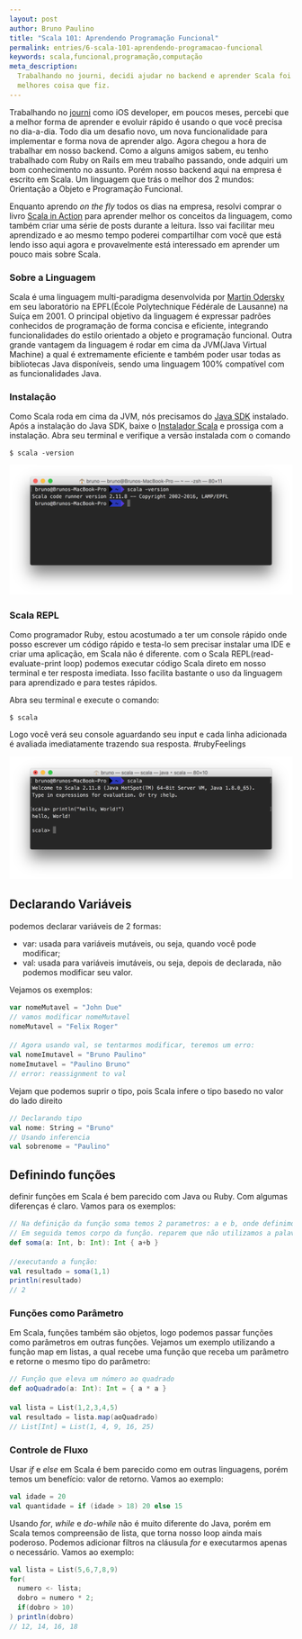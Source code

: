 ```yaml
---
layout: post
author: Bruno Paulino
title: "Scala 101: Aprendendo Programação Funcional"
permalink: entries/6-scala-101-aprendendo-programacao-funcional
keywords: scala,funcional,programação,computação
meta_description:
  Trabalhando no journi, decidi ajudar no backend e aprender Scala foi uma das
  melhores coisa que fiz.
---
```


Trabalhando no [journi](https://www.journiapp.com/) como iOS developer, em
poucos meses, percebi que a melhor forma de aprender e evoluir rápido é usando o
que você precisa no dia-a-dia. Todo dia um desafio novo, um nova funcionalidade
para implementar e forma nova de aprender algo. Agora chegou a hora de trabalhar
em nosso backend. Como a alguns amigos sabem, eu tenho trabalhado com Ruby on
Rails em meu trabalho passando, onde adquiri um bom conhecimento no assunto.
Porém nosso backend aqui na empresa é escrito em Scala. Um linguagem que trás o
melhor dos 2 mundos: Orientação a Objeto e Programação Funcional.

Enquanto aprendo _on the fly_ todos os dias na empresa, resolvi comprar o livro
[Scala in Action](https://www.amazon.com/Scala-Action-Covers-2-10/dp/1935182757)
para aprender melhor os conceitos da linguagem, como também criar uma série de
posts durante a leitura. Isso vai facilitar meu aprendizado e ao mesmo tempo
poderei compartilhar com você que está lendo isso aqui agora e provavelmente
está interessado em aprender um pouco mais sobre Scala.

### Sobre a Linguagem

Scala é uma linguagem multi-paradigma desenvolvida por
[Martin Odersky](https://twitter.com/odersky) em seu laboratório na EPFL(École
Polytechnique Fédérale de Lausanne) na Suíça em 2001. O principal objetivo da
linguagem é expressar padrões conhecidos de programação de forma concisa e
eficiente, integrando funcionalidades do estilo orientado a objeto e programação
funcional. Outra grande vantagem da linguagem é rodar em cima da JVM(Java
Virtual Machine) a qual é extremamente eficiente e também poder usar todas as
bibliotecas Java disponíveis, sendo uma linguagem 100% compatível com as
funcionalidades Java.

### Instalação

Como Scala roda em cima da JVM, nós precisamos do
[Java SDK](http://www.oracle.com/technetwork/java/javase/downloads/jdk8-downloads-2133151.html)
instalado. Após a instalação do Java SDK, baixe o
[Instalador Scala](http://www.scala-lang.org/download/) e prossiga com a
instalação. Abra seu terminal e verifique a versão instalada com o comando

```shell
$ scala -version
```

![versão atual](/assets/images/posts/scala_current_version.png)

### Scala REPL

Como programador Ruby, estou acostumado a ter um console rápido onde posso
escrever um código rápido e testa-lo sem precisar instalar uma IDE e criar uma
aplicação, em Scala não é diferente. com o Scala REPL(read-evaluate-print loop)
podemos executar código Scala direto em nosso terminal e ter resposta imediata.
Isso facilita bastante o uso da linguagem para aprendizado e para testes
rápidos.

Abra seu terminal e execute o comando:

```shell
$ scala
```

Logo você verá seu console aguardando seu input e cada linha adicionada é
avaliada imediatamente trazendo sua resposta. #rubyFeelings

![Scala REPL](/assets/images/posts/scala_repl.png)

## Declarando Variáveis

podemos declarar variáveis de 2 formas:

- var: usada para variáveis mutáveis, ou seja, quando você pode modificar;
- val: usada para variáveis imutáveis, ou seja, depois de declarada, não podemos
  modificar seu valor.

Vejamos os exemplos:

```scala
var nomeMutavel = "John Due"
// vamos modificar nomeMutavel
nomeMutavel = "Felix Roger"

// Agora usando val, se tentarmos modificar, teremos um erro:
val nomeImutavel = "Bruno Paulino"
nomeImutavel = "Paulino Bruno"
// error: reassignment to val
```

Vejam que podemos suprir o tipo, pois Scala infere o tipo basedo no valor do
lado direito

```scala
// Declarando tipo
val nome: String = "Bruno"
// Usando inferencia
val sobrenome = "Paulino"
```

## Definindo funções

definir funções em Scala é bem parecido com Java ou Ruby. Com algumas diferenças
é claro. Vamos para os exemplos:

```scala
// Na definição da função soma temos 2 parametros: a e b, onde definimos seus tipos separados por :(dois pontos) e o tipo de retorno(que também é opcional) Int.
// Em seguida temos corpo da função. reparem que não utilizamos a palavra chave 'return' pois em Scala a última linha executada é retornada e o tipo de retorno da função(se não declaramos) é inferido.
def soma(a: Int, b: Int): Int { a+b }

//executando a função:
val resultado = soma(1,1)
println(resultado)
// 2
```

### Funções como Parâmetro

Em Scala, funções também são objetos, logo podemos passar funções como
parâmetros em outras funções. Vejamos um exemplo utilizando a função map em
listas, a qual recebe uma função que receba um parâmetro e retorne o mesmo tipo
do parâmetro:

```scala
// Função que eleva um número ao quadrado
def aoQuadrado(a: Int): Int = { a * a }

val lista = List(1,2,3,4,5)
val resultado = lista.map(aoQuadrado)
// List[Int] = List(1, 4, 9, 16, 25)
```

### Controle de Fluxo

Usar _if_ e _else_ em Scala é bem parecido como em outras linguagens, porém
temos um benefício: valor de retorno. Vamos ao exemplo:

```scala
val idade = 20
val quantidade = if (idade > 18) 20 else 15
```

Usando _for_, _while_ e _do-while_ não é muito diferente do Java, porém em Scala
temos compreensão de lista, que torna nosso loop ainda mais poderoso. Podemos
adicionar filtros na cláusula _for_ e executarmos apenas o necessário. Vamos ao
exemplo:

```scala
val lista = List(5,6,7,8,9)
for(
  numero <- lista;
  dobro = numero * 2;
  if(dobro > 10)
) println(dobro)
// 12, 14, 16, 18
```
